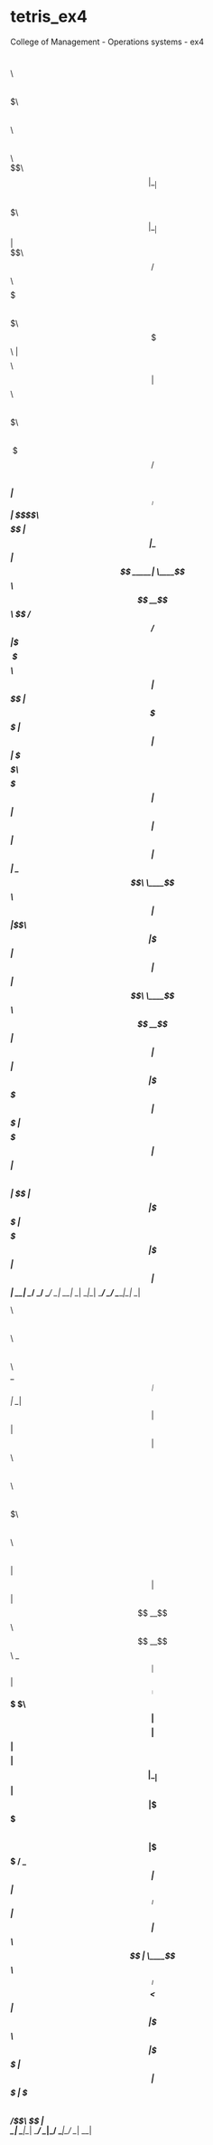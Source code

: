 # tetris_ex4
College of Management - Operations systems - ex4



$$\     $$\                               $$\        $$$\           $$\   $$\ $$\   $$\                                   
\$$\   $$  |                              \__|      $$ $$\          $$$\  $$ |\__|  $$ |                                  
 \$$\ $$  /  $$$$$$\   $$$$$$$\  $$$$$$$\ $$\       \$$$\ |         $$$$\ $$ |$$\ $$$$$$\    $$$$$$$\  $$$$$$\  $$$$$$$\  
  \$$$$  /  $$  __$$\ $$  _____|$$  _____|$$ |      $$\$$\$$\       $$ $$\$$ |$$ |\_$$  _|  $$  _____| \____$$\ $$  __$$\ 
   \$$  /   $$ /  $$ |\$$$$$$\  \$$$$$$\  $$ |      $$ \$$ __|      $$ \$$$$ |$$ |  $$ |    \$$$$$$\   $$$$$$$ |$$ |  $$ |
    $$ |    $$ |  $$ | \____$$\  \____$$\ $$ |      $$ |\$$\        $$ |\$$$ |$$ |  $$ |$$\  \____$$\ $$  __$$ |$$ |  $$ |
    $$ |    \$$$$$$  |$$$$$$$  |$$$$$$$  |$$ |       $$$$ $$\       $$ | \$$ |$$ |  \$$$$  |$$$$$$$  |\$$$$$$$ |$$ |  $$ |
    \__|     \______/ \_______/ \_______/ \__|       \____\__|      \__|  \__|\__|   \____/ \_______/  \_______|\__|  \__|
                                                                                                                          
                                                                                                                          
                                                                                                                          
$$$$$$$$\                       $$\     $$\                                     $$\   $$\                                 
\__$$  __|                      $$ |    \__|                                    $$ |  $$ |                                
   $$ |    $$$$$$\   $$$$$$\  $$$$$$\   $$\  $$$$$$$\        $$$$$$\  $$\   $$\ $$ |  $$ |                                
   $$ |   $$  __$$\ $$  __$$\ \_$$  _|  $$ |$$  _____|      $$  __$$\ \$$\ $$  |$$$$$$$$ |                                
   $$ |   $$$$$$$$ |$$ |  \__|  $$ |    $$ |\$$$$$$\        $$$$$$$$ | \$$$$  / \_____$$ |                                
   $$ |   $$   ____|$$ |        $$ |$$\ $$ | \____$$\       $$   ____| $$  $$<        $$ |                                
   $$ |   \$$$$$$$\ $$ |        \$$$$  |$$ |$$$$$$$  |      \$$$$$$$\ $$  /\$$\       $$ |                                
   \__|    \_______|\__|         \____/ \__|\_______/        \_______|\__/  \__|      \__|                                
                                                                                                                          
                                                                                                                          
                                                                                                                          
